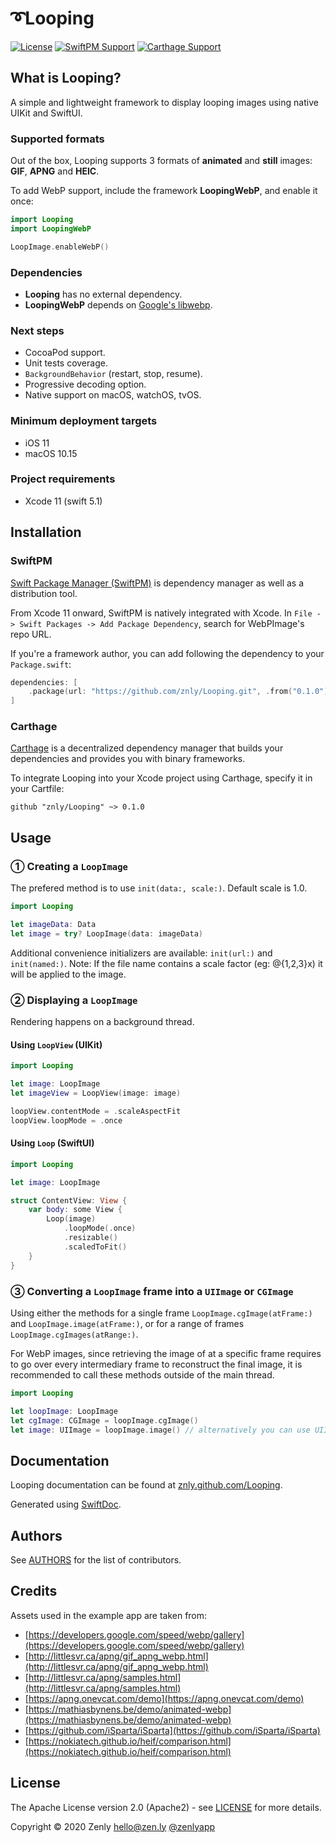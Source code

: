 # ➰Looping

[![License](https://img.shields.io/badge/License-Apache%202.0-blue.svg)](https://opensource.org/licenses/Apache-2.0)
[![SwiftPM Support](https://img.shields.io/badge/SwiftPM-compatible-brightgreen.svg)](https://swift.org/package-manager/)
[![Carthage Support](https://img.shields.io/badge/Carthage-compatible-brightgreen.svg)](https://github.com/Carthage/Carthage)

## What is Looping?

A simple and lightweight framework to display looping images using native UIKit and SwiftUI.

### Supported formats

Out of the box, Looping supports 3 formats of __animated__ and __still__ images: **GIF**, **APNG** and **HEIC**.

To add WebP support, include the framework **LoopingWebP**, and enable it once:

```swift
import Looping
import LoopingWebP

LoopImage.enableWebP()
```

### Dependencies

+ **Looping** has no external dependency.
+ **LoopingWebP** depends on [Google's libwebp](https://github.com/webmproject/libwebp/releases/tag/v1.1.0).

### Next steps

+ CocoaPod support.
+ Unit tests coverage.
+ `BackgroundBehavior` (restart, stop, resume).
+ Progressive decoding option.
+ Native support on macOS, watchOS, tvOS.

### Minimum deployment targets

+ iOS 11
+ macOS 10.15

### Project requirements

+ Xcode 11 (swift 5.1)

## Installation

### SwiftPM

[Swift Package Manager (SwiftPM)](https://swift.org/package-manager/) is dependency manager as well as a distribution tool.

From Xcode 11 onward, SwiftPM is natively integrated with Xcode. In `File -> Swift Packages -> Add Package Dependency`, search for WebPImage's repo URL.

If you're a framework author, you can add following the dependency to your `Package.swift`:
```swift
dependencies: [
    .package(url: "https://github.com/znly/Looping.git", .from("0.1.0"))
]
```

### Carthage

[Carthage](https://github.com/Carthage/Carthage) is a decentralized dependency manager that builds your dependencies and provides you with binary frameworks.

To integrate Looping into your Xcode project using Carthage, specify it in your Cartfile:
```
github "znly/Looping" ~> 0.1.0
```

## Usage

### ① Creating a `LoopImage`

The prefered method is to use `init(data:, scale:)`. Default scale is 1.0.
```swift
import Looping

let imageData: Data
let image = try? LoopImage(data: imageData)
```

Additional convenience initializers are available: `init(url:)` and  `init(named:)`.
Note: If the file name contains a scale factor (eg: @{1,2,3}x) it will be applied to the image.

### ② Displaying a `LoopImage`

Rendering happens on a background thread. 

#### Using `LoopView` (UIKit)

```swift
import Looping

let image: LoopImage
let imageView = LoopView(image: image)

loopView.contentMode = .scaleAspectFit
loopView.loopMode = .once
```

#### Using `Loop` (SwiftUI)

```swift
import Looping

let image: LoopImage

struct ContentView: View {
    var body: some View {
        Loop(image)
            .loopMode(.once)
            .resizable()
            .scaledToFit()
    }
}
```

### ③ Converting a `LoopImage` frame into a `UIImage` or `CGImage`

Using either the methods for a single frame `LoopImage.cgImage(atFrame:)` and  `LoopImage.image(atFrame:)`, or for a range of frames `LoopImage.cgImages(atRange:)`.

 For WebP images, since retrieving the image of at a specific frame requires to go over every intermediary frame to reconstruct the final image, it is recommended to call these methods outside of the main thread. 

```swift
import Looping

let loopImage: LoopImage
let cgImage: CGImage = loopImage.cgImage()
let image: UIImage = loopImage.image() // alternatively you can use UIImage(loopImage: loopImage)
```

## Documentation

Looping documentation can be found at [znly.github.com/Looping](https://znly.github.com/Looping).

Generated using [SwiftDoc](https://github.com/SwiftDocOrg/swift-doc/releases/tag/1.0.0-beta.3).

## Authors
See [AUTHORS](./AUTHORS) for the list of contributors.

## Credits
Assets used in the example app are taken from:
+ [https://developers.google.com/speed/webp/gallery](https://developers.google.com/speed/webp/gallery)
+ [http://littlesvr.ca/apng/gif_apng_webp.html](http://littlesvr.ca/apng/gif_apng_webp.html)
+ [http://littlesvr.ca/apng/samples.html](http://littlesvr.ca/apng/samples.html)
+ [https://apng.onevcat.com/demo](https://apng.onevcat.com/demo)
+ [https://mathiasbynens.be/demo/animated-webp](https://mathiasbynens.be/demo/animated-webp)
+ [https://github.com/iSparta/iSparta](https://github.com/iSparta/iSparta)
+ [https://nokiatech.github.io/heif/comparison.html](https://nokiatech.github.io/heif/comparison.html)

## License
The Apache License version 2.0 (Apache2) - see [LICENSE](./LICENSE) for more details.

Copyright © 2020 Zenly <hello@zen.ly> [@zenlyapp](https://twitter.com/zenlyapp)
